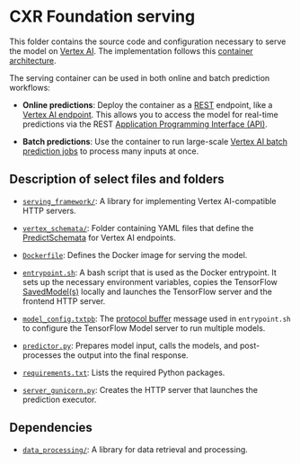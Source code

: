 # CXR Foundation serving

This folder contains the source code and configuration necessary to serve the
model on
[Vertex AI](https://cloud.google.com/vertex-ai/docs/predictions/use-custom-container).
The implementation follows this
[container architecture](https://developers.google.com/health-ai-developer-foundations/model-serving/container-architecture).

The serving container can be used in both online and batch prediction workflows:

*   **Online predictions**: Deploy the container as a
    [REST](https://en.wikipedia.org/wiki/REST) endpoint, like a
    [Vertex AI endpoint](https://cloud.google.com/vertex-ai/docs/general/deployment).
    This allows you to access the model for real-time predictions via the REST
    [Application Programming Interface (API)](https://developers.google.com/health-ai-developer-foundations/cxr-foundation/serving-api).

*   **Batch predictions**: Use the container to run large-scale
    [Vertex AI batch prediction jobs](https://cloud.google.com/vertex-ai/docs/predictions/get-batch-predictions)
    to process many inputs at once.

## Description of select files and folders

*   [`serving_framework/`](./serving_framework): A library for
    implementing Vertex AI-compatible HTTP servers.

*   [`vertex_schemata/`](./vertex_schemata): Folder containing YAML files that
    define the
    [PredictSchemata](https://cloud.google.com/vertex-ai/docs/reference/rest/v1/PredictSchemata)
    for Vertex AI endpoints.

*   [`Dockerfile`](./Dockerfile): Defines the Docker image for serving the
    model.

*   [`entrypoint.sh`](./entrypoint.sh): A bash script that is used as the Docker
    entrypoint. It sets up the necessary environment variables, copies the
    TensorFlow [SavedModel(s)](https://www.tensorflow.org/guide/saved_model)
    locally and launches the TensorFlow server and the frontend HTTP server.

*   [`model_config.txtpb`](./model_config.txtpb): The
    [protocol buffer](https://protobuf.dev/) message used in `entrypoint.sh` to
    configure the TensorFlow Model server to run multiple models.

*   [`predictor.py`](./predictor.py): Prepares model input, calls the models,
    and post-processes the output into the final response.

*   [`requirements.txt`](./requirements.txt): Lists the required Python
    packages.

*   [`server_gunicorn.py`](./server_gunicorn.py): Creates the HTTP server that
    launches the prediction executor.

## Dependencies

*   [`data_processing/`](../data_processing): A library for data
    retrieval and processing.
